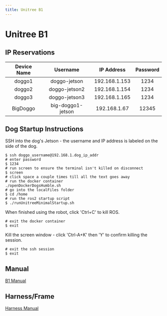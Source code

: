 ```yaml
---
title: Unitree B1
---
```


# Unitree B1

## IP Reservations

| **Device Name** |   **Username**    | **IP Address** | **Password** |
| :-------------: | :---------------: | :------------: | :----------: |
|     doggo1      |   doggo-jetson    | 192.168.1.153  |     1234     |
|     doggo2      |   doggo-jetson2   | 192.168.1.154  |     1234     |
|     doggo3      |   doggo-jetson3   | 192.168.1.165  |     1234     |
|    BigDoggo     | big-doggo1-jetson |  192.168.1.67  |    12345     |

## Dog Startup Instructions

SSH into the dog's Jetson - the username and IP address is labeled on the side of the dog.

```
$ ssh doggo_username@192.168.1.dog_ip_addr
# enter password
$ 1234
# run screen to ensure the terminal isn't killed on disconnect
$ screen
# click space a couple times till all the text goes away
# run the docker container
./openDockerDogsHumble.sh
# go into the localFiles folder
$ cd /home
# run the ros2 startup script
$ ./runUnitreeMinimalStartup.sh
```

When finished using the robot, click 'Ctrl+C' to kill ROS.

```
# exit the docker container
$ exit
```

Kill the screen window - click 'Ctrl-A+K' then 'Y' to confirm killing the session.

```
# exit the ssh session
$ exit
```

## Manual

[B1 Manual](../../unitree/b1-manual.pdf)

## Harness/Frame

[Harness Manual](../../unitree/harness-manual.pdf)
